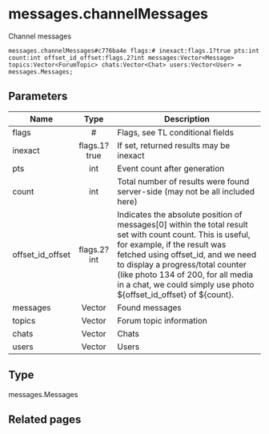 # messages.channelMessages
Channel messages

```
messages.channelMessages#c776ba4e flags:# inexact:flags.1?true pts:int count:int offset_id_offset:flags.2?int messages:Vector<Message> topics:Vector<ForumTopic> chats:Vector<Chat> users:Vector<User> = messages.Messages;
```

## Parameters
| Name | Type | Description |
| ---- | :----: | ----------- |
| flags | # | Flags, see TL conditional fields |
| inexact | flags.1?true | If set, returned results may be inexact |
| pts | int | Event count after generation |
| count | int | Total number of results were found server-side (may not be all included here) |
| offset_id_offset | flags.2?int | Indicates the absolute position of messages[0] within the total result set with count count. This is useful, for example, if the result was fetched using offset_id, and we need to display a progress/total counter (like photo 134 of 200, for all media in a chat, we could simply use photo ${offset_id_offset} of ${count}. |
| messages | Vector<Message> | Found messages |
| topics | Vector<ForumTopic> | Forum topic information |
| chats | Vector<Chat> | Chats |
| users | Vector<User> | Users |


## Type
messages.Messages

## Related pages
